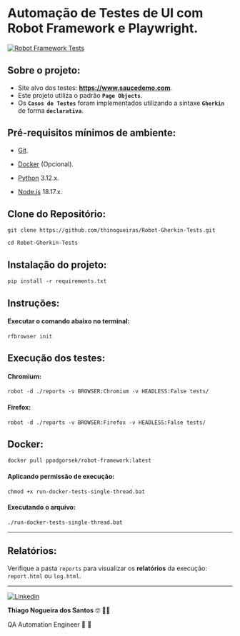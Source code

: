 # Automação de Testes de UI com Robot Framework e Playwright.

[![Robot Framework Tests](https://github.com/thinogueiras/Robot-Playwright-Gherkin/actions/workflows/continuous-testing.yml/badge.svg?branch=main)](https://github.com/thinogueiras/Robot-Playwright-Gherkin/actions/workflows/continuous-testing.yml)

## Sobre o projeto:

* Site alvo dos testes: <strong>https://www.saucedemo.com</strong>.
* Este projeto utiliza o padrão <strong>`Page Objects`</strong>.
* Os <strong>`Casos de Testes`</strong> foram implementados utilizando a sintaxe <strong>`Gherkin`</strong> de forma <strong>`declarativa`</strong>.

## Pré-requisitos mínimos de ambiente:

* [Git](https://git-scm.com/).

* [Docker](https://www.docker.com/products/docker-desktop/) (Opcional).

* [Python](https://www.python.org/downloads/) 3.12.x.

* [Node.js](https://nodejs.org/en) 18.17.x.

## Clone do Repositório:

```
git clone https://github.com/thinogueiras/Robot-Gherkin-Tests.git

cd Robot-Gherkin-Tests
```

## Instalação do projeto:

```
pip install -r requirements.txt
```

## Instruções:

#### Executar o comando abaixo no terminal:

```
rfbrowser init
```

## Execução dos testes:

#### Chromium:

```
robot -d ./reports -v BROWSER:Chromium -v HEADLESS:False tests/
```

#### Firefox:

```
robot -d ./reports -v BROWSER:Firefox -v HEADLESS:False tests/
```

## Docker:

```
docker pull ppodgorsek/robot-framework:latest
```

#### Aplicando permissão de execução:
```
chmod +x run-docker-tests-single-thread.bat
```

#### Executando o arquivo:
```
./run-docker-tests-single-thread.bat
```
---

## Relatórios:

Verifique a pasta `reports` para visualizar os <b>relatórios</b> da execução: `report.html` ou `log.html`.

---

<a href="https://www.linkedin.com/in/thinogueiras"><img alt="Linkedin" src="https://img.shields.io/badge/-LinkedIn-blue?style=for-the-badge&logo=Linkedin&logoColor=white"></a>

<strong>Thiago Nogueira dos Santos</strong> 🤓 ✌🏻

QA Automation Engineer 🔎 🐞